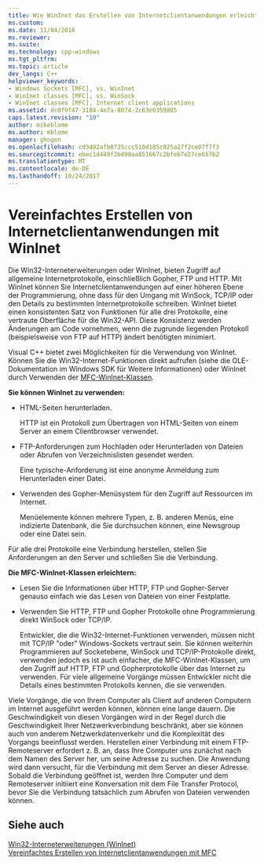 ```yaml
---
title: Wie WinInet das Erstellen von Internetclientanwendungen erleichtert | Microsoft Docs
ms.custom: 
ms.date: 11/04/2016
ms.reviewer: 
ms.suite: 
ms.technology: cpp-windows
ms.tgt_pltfrm: 
ms.topic: article
dev_langs: C++
helpviewer_keywords:
- Windows Sockets [MFC], vs. WinInet
- WinInet classes [MFC], vs. WinSock
- WinInet classes [MFC], Internet client applications
ms.assetid: dc0f9f47-3184-4e7a-8074-2c63e0359885
caps.latest.revision: "10"
author: mikeblome
ms.author: mblome
manager: ghogen
ms.openlocfilehash: cd3492afb8725ccc510d185c025a27f2ce07f7f3
ms.sourcegitcommit: ebec1d449f2bd98aa851667c2bfeb7e27ce657b2
ms.translationtype: MT
ms.contentlocale: de-DE
ms.lasthandoff: 10/24/2017
---
```

# <a name="how-wininet-makes-it-easier-to-create-internet-client-applications"></a>Vereinfachtes Erstellen von Internetclientanwendungen mit WinInet
Die Win32-Interneterweiterungen oder WinInet, bieten Zugriff auf allgemeine Internetprotokolle, einschließlich Gopher, FTP und HTTP. Mit WinInet können Sie Internetclientanwendungen auf einer höheren Ebene der Programmierung, ohne dass für den Umgang mit WinSock, TCP/IP oder den Details zu bestimmten Internetprotokolle schreiben. WinInet bietet einen konsistenten Satz von Funktionen für alle drei Protokolle, eine vertraute Oberfläche für die Win32-API. Diese Konsistenz werden Änderungen am Code vornehmen, wenn die zugrunde liegenden Protokoll (beispielsweise von FTP auf HTTP) ändert benötigten minimiert.  
  
 Visual C++ bietet zwei Möglichkeiten für die Verwendung von WinInet. Können Sie die Win32-Internet-Funktionen direkt aufrufen (siehe die OLE-Dokumentation im Windows SDK für Weitere Informationen) oder WinInet durch Verwenden der [MFC-WinInet-Klassen](../mfc/mfc-classes-for-creating-internet-client-applications.md).  
  
 **Sie können WinInet zu verwenden:**  
  
-   HTML-Seiten herunterladen.  
  
     HTTP ist ein Protokoll zum Übertragen von HTML-Seiten von einem Server an einem Clientbrowser verwendet.  
  
-   FTP-Anforderungen zum Hochladen oder Herunterladen von Dateien oder Abrufen von Verzeichnislisten gesendet werden.  
  
     Eine typische-Anforderung ist eine anonyme Anmeldung zum Herunterladen einer Datei.  
  
-   Verwenden des Gopher-Menüsystem für den Zugriff auf Ressourcen im Internet.  
  
     Menüelemente können mehrere Typen, z. B. anderen Menüs, eine indizierte Datenbank, die Sie durchsuchen können, eine Newsgroup oder eine Datei sein.  
  
 Für alle drei Protokolle eine Verbindung herstellen, stellen Sie Anforderungen an den Server und schließen Sie die Verbindung.  
  
 **Die MFC-WinInet-Klassen erleichtern:**  
  
-   Lesen Sie die Informationen über HTTP, FTP und Gopher-Server genauso einfach wie das Lesen von Dateien von einer Festplatte.  
  
-   Verwenden Sie HTTP, FTP und Gopher Protokolle ohne Programmierung direkt WinSock oder TCP/IP.  
  
     Entwickler, die die Win32-Internet-Funktionen verwenden, müssen nicht mit TCP/IP "oder" Windows-Sockets vertraut sein. Sie können weiterhin Programmieren auf Socketebene, WinSock und TCP/IP-Protokolle direkt, verwenden jedoch es ist auch einfacher, die MFC-WinInet-Klassen, um den Zugriff auf HTTP, FTP und Gopherprotokolle über das Internet zu verwenden. Für viele allgemeine Vorgänge müssen Entwickler nicht die Details eines bestimmten Protokolls kennen, die sie verwenden.  
  
 Viele Vorgänge, die von Ihrem Computer als Client auf anderen Computern im Internet ausgeführt werden können, können eine lange dauern. Die Geschwindigkeit von diesen Vorgängen wird in der Regel durch die Geschwindigkeit Ihrer Netzwerkverbindung beschränkt, aber sie können auch von anderem Netzwerkdatenverkehr und die Komplexität des Vorgangs beeinflusst werden. Herstellen einer Verbindung mit einem FTP-Remoteserver erfordert z. B. an, dass Ihre Computer uns zunächst nach dem Namen des Server her, um seine Adresse zu suchen. Die Anwendung wird dann versucht, für die Verbindung mit dem Server an dieser Adresse. Sobald die Verbindung geöffnet ist, werden Ihre Computer und dem Remoteserver initiiert eine Konversation mit dem File Transfer Protocol, bevor Sie die Verbindung tatsächlich zum Abrufen von Dateien verwenden können.  
  
## <a name="see-also"></a>Siehe auch  
 [Win32-Interneterweiterungen (WinInet)](../mfc/win32-internet-extensions-wininet.md)   
 [Vereinfachtes Erstellen von Internetclientanwendungen mit MFC](../mfc/how-mfc-makes-it-easier-to-create-internet-client-applications.md)

